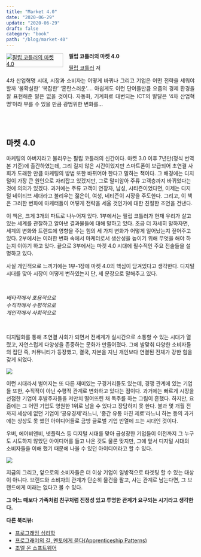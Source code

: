 ```yaml
---
title: "Market 4.0"
date: "2020-06-29"
update: "2020-06-29"
draft: false
category: "book"
path: "/blog/market-40"
---
```


<div style="clear:left;text-align:left;"><div style="float:left;margin:0 15px 5px 0;"><a href="http://www.yes24.com/Product/Goods/35952025" style="display:inline-block;overflow:hidden;border:solid 1px #ccc;" target="_blank"><img style="margin:-1px;vertical-align:top;" src="http://image.yes24.com/goods/35952025/M" border="0" alt="필립 코틀러의 마켓 4.0 "></a></div><div><p style="line-height:1.2em;font-size:14px;font-weight:bold;">필립 코틀러의 마켓 4.0 </p><p style="margin-top:5px;line-height:1.2em;"><a href="http://www.yes24.com/SearchCorner/Result?domain=ALL&author_yn=Y&query=&auth_no=114522" target="_blank">필립 코틀러</a> 저</p><p style="margin-top:14px;line-height:1.5em;text-align:justify;">4차 산업혁명 시대, 시장과 소비자는 어떻게 바뀌나 그리고 기업은 어떤 전략을 세워야 할까     ‘불확실한’ ‘복잡한’ ‘혼란스러운’…. 아쉽게도 이런 단어들만큼 요즘의 경제 환경을 잘 표현해준 말은 없을 것이다. 자동화, 기계화로 대변되는 ICT의 발달은 ‘4차 산업혁명’이라 부를 수 있을 만큼 광범위한 변화를...</p></div></div>
<br/>
<br/>

## 마켓 4.0

마케팅의 아버지라고 불리우는 필립 코틀러의 신간이다. 마켓 3.0 이후 7년만(정식 번역본 기준)에 출간하였는데, 그리 길지 않은 시간이었지만 스마트폰이 보급되어 초연결 사회가 도래한 만큼 마케팅의 방법 또한 바뀌어야 한다고 말하는 책이다. 그 배경에는 디지털이 가장 큰 원인으로 자리잡고 있겠지만, 그로 말미암아 주류 고객층까지 바뀌었다는 것에 의의가 있겠다. 과거에는 주류 고객이 연장자, 남성, 시티즌이었다면, 이제는 디지털 네이티브 세대라고 불리우는 젊은이, 여성, 네티즌이 시장을 주도한다. 그리고, 이 책은 그러한 변화에 마케터들이 어떻게 전략을 세울 것인가에 대한 친절한 조언을 건낸다.

이 책은, 크게 3개의 파트로 나누어져 있다. 1부에서는 필립 코틀러가 현재 우리가 살고 있는 세계를 관찰하고 알아낸 결과물들에 대해 말하고 있다. 조금 더 자세히 말하자면, 세계의 변화와 트렌드에 영향을 주는 힘의 세 가지 변화가 어떻게 일어났는지 짚어주고 있다. 2부에서는 이러한 변화 속에서 마케터로서 생산성을 높이기 위해 무엇을 해야 하는지 이야기 하고 있다. 끝으로 3부에서는 마켓 4.0 시대에 필수적인 주요 전술들을 설명하고 있다.

사실 개인적으로 느끼기에는 1부-1장에 마켓 4.0의 핵심이 담겨있다고 생각한다. 디지털 시대를 맞아 시장이 어떻게 변하였는지 단, 세 문장으로 말해주고 있다.

<br />

_배타적에서 포용적으로_ <br />
_수직적에서 수평적으로_ <br />
_개인적에서 사회적으로_

<br />

디지털화를 통해 초연결 사회가 되면서 전세계가 실시간으로 소통할 수 있는 시대가 열렸고, 자연스럽게 다양성을 존중하는 문화가 만들어졌다. 그에 발맞춰 다양한 소비자들의 집단 즉, 커뮤니티가 등장했고, 결국, 자본을 지닌 개인보다 연결된 전체가 강한 힘을 갖게 되었다.

![](https://images.unsplash.com/photo-1528642474498-1af0c17fd8c3?ixlib=rb-1.2.1&ixid=eyJhcHBfaWQiOjEyMDd9&auto=format&fit=crop&w=1950&q=80)

이런 시대라서 벌어지는 또 다른 재미있는 구경거리들도 있는데, 경쟁 관계에 있는 기업들 또한, 수직적이 아닌 수평적 관계로 변화하고 있다는 점이다. 과거에는 빠르게 시장을 선점한 기업이 후발주자들을 저만치 떨어뜨린 채 독주를 하는 그림이 흔했다. 하지만, 요즘에는 그 어떤 기업도 영원한 1위로 남을 수 있다고 장담하지 못 한다. 불과 몇 개월 전까지 세상에 없던 기업이 ‘공유경제'라느니, ‘중간 유통 마진 제로'라느니 하는 등의 과거에는 상상도 못 했던 아이디어들로 금방 글로벌 기업 반열에 드는 시대인 것이다.

우버, 에어비앤비, 넷플릭스 등 디지털 시대를 맞아 급성장한 기업들이 이전까지 그 누구도 시도하지 않았던 아이디어를 들고 나온 것도 물론 맞지만, 그에 앞서 디지털 시대의 소비자들을 이해 했기 때문에 나올 수 있던 아이디어라고 할 수 있다.

![](https://images.unsplash.com/photo-1559136555-9303baea8ebd?ixlib=rb-1.2.1&ixid=eyJhcHBfaWQiOjEyMDd9&auto=format&fit=crop&w=1950&q=80)

지금의 그리고, 앞으로의 소비자들은 더 이상 기업이 일방적으로 타겟팅 할 수 있는 대상이 아니다. 브랜드와 소비자의 관계가 단순히 물건을 팔고, 사는 관계로 남는다면, 그 브랜드에게 미래는 없다고 볼 수 있다.

**그 어느 때보다 가족처럼 친구처럼 진정성 있고 투명한 관계가 요구되는 시기라고 생각한다.**

**다른 북리뷰:**

- [프로그래밍 심리학](https://intzzzero.netlify.app/phychology-of-programming)
- [프로그래머의 길, 멘토에게 묻다(Apprenticeship Patterns)](https://intzzzero.netlify.app/apprenticeship-patterns)
- [조엘 온 소프트웨어](https://intzzzero.netlify.app/joel-on-software)
